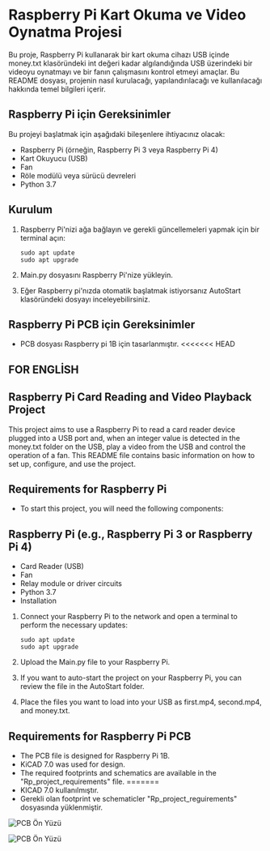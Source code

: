 # Raspberry Pi Kart Okuma ve Video Oynatma Projesi

Bu proje, Raspberry Pi kullanarak bir kart okuma cihazı USB içinde money.txt klasöründeki int değeri kadar algılandığında USB üzerindeki bir videoyu oynatmayı ve bir fanın çalışmasını kontrol etmeyi amaçlar. Bu README dosyası, projenin nasıl kurulacağı, yapılandırılacağı ve kullanılacağı hakkında temel bilgileri içerir.

## Raspberry Pi için Gereksinimler

Bu projeyi başlatmak için aşağıdaki bileşenlere ihtiyacınız olacak:

- Raspberry Pi (örneğin, Raspberry Pi 3 veya Raspberry Pi 4)
- Kart Okuyucu (USB)
- Fan
- Röle modülü veya sürücü devreleri
- Python 3.7

## Kurulum

1. Raspberry Pi'nizi ağa bağlayın ve gerekli güncellemeleri yapmak için bir terminal açın:

   ```shell
   sudo apt update
   sudo apt upgrade

2. Main.py dosyasını Raspberry Pi'nize yükleyin. 

3. Eğer Raspberry pi'nızda otomatik başlatmak istiyorsanız AutoStart klasöründeki dosyayı inceleyebilirsiniz.



## Raspberry Pi PCB için Gereksinimler

- PCB dosyası Raspberry pi 1B için tasarlanmıştır.
<<<<<<< HEAD


##                                                FOR ENGLİSH

## Raspberry Pi Card Reading and Video Playback Project
 This project aims to use a Raspberry Pi to read a card reader device plugged into a USB port and, when an integer value is detected in the money.txt folder on the USB, play a video from the USB and control the operation of a fan. This README file contains basic information on how to set up, configure, and use the project.

## Requirements for Raspberry Pi
- To start this project, you will need the following components:

## Raspberry Pi (e.g., Raspberry Pi 3 or Raspberry Pi 4)
- Card Reader (USB)
- Fan
- Relay module or driver circuits
- Python 3.7
- Installation

1. Connect your Raspberry Pi to the network and open a terminal to perform the necessary updates:

   ```shell
   sudo apt update
   sudo apt upgrade

2. Upload the Main.py file to your Raspberry Pi.

3. If you want to auto-start the project on your Raspberry Pi, you can review the file in the AutoStart folder.

4. Place the files you want to load into your USB as first.mp4, second.mp4, and money.txt.

## Requirements for Raspberry Pi PCB
- The PCB file is designed for Raspberry Pi 1B.
- KiCAD 7.0 was used for design.
- The required footprints and schematics are available in the "Rp_project_requirements" file.
=======
- KICAD 7.0 kullanılmıştır.
- Gerekli olan footprint ve schematicler "Rp_project_reguirements" dosyasında yüklenmiştir.





![PCB Ön Yüzü](Rp_pcb.png)


![PCB Ön Yüzü](Rp_pcb_back_side.png)
